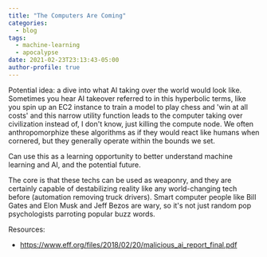 ```yaml
---
title: "The Computers Are Coming"
categories:
  - blog
tags:
  - machine-learning
  - apocalypse
date: 2021-02-23T23:13:43-05:00
author-profile: true
---
```

Potential idea: a dive into what AI taking over the world would look like. Sometimes you hear AI takeover referred to in this hyperbolic terms, like you spin up an EC2 instance to train a model to play chess and 'win at all costs' and this narrow utility function leads to the computer taking over civilization instead of, I don't know, just killing the compute node. We often anthropomorphize these algorithms as if they would react like humans when cornered, but they generally operate within the bounds we set.

Can use this as a learning opportunity to better understand machine learning and AI, and the potential future.

The core is that these techs can be used as weaponry, and they are certainly capable of destabilizing reality like any world-changing tech before (automation removing truck drivers). Smart computer people like Bill Gates and Elon Musk and Jeff Bezos are wary, so it's not just random pop psychologists parroting popular buzz words.

Resources:
 - https://www.eff.org/files/2018/02/20/malicious_ai_report_final.pdf